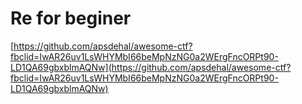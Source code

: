# Re for beginer

[https://github.com/apsdehal/awesome-ctf?fbclid=IwAR26uv1LsWHYMbI66beMpNzNG0a2WErgFncORPt90-LD1QA69gbxblmAQNw](https://github.com/apsdehal/awesome-ctf?fbclid=IwAR26uv1LsWHYMbI66beMpNzNG0a2WErgFncORPt90-LD1QA69gbxblmAQNw)

